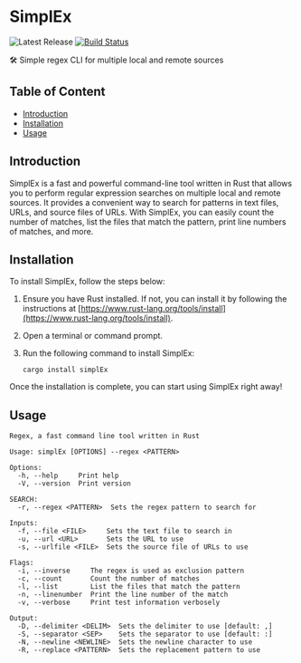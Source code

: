 # SimplEx <!-- omit from toc -->

![Latest Release](https://img.shields.io/github/v/release/larsal007/simplex)
[![Build Status](https://travis-ci.com/larsal007/simplEx.svg?branch=master)](https://travis-ci.com/larsal007/simplex)

:hammer_and_wrench: Simple regex CLI for multiple local and remote sources

## Table of Content <!-- omit from toc -->

- [Introduction](#introduction)
- [Installation](#installation)
- [Usage](#usage)

## Introduction

SimplEx is a fast and powerful command-line tool written in Rust that allows you to perform regular expression searches on multiple local and remote sources. It provides a convenient way to search for patterns in text files, URLs, and source files of URLs. With SimplEx, you can easily count the number of matches, list the files that match the pattern, print line numbers of matches, and more.

## Installation

To install SimplEx, follow the steps below:

1. Ensure you have Rust installed. If not, you can install it by following the instructions at [https://www.rust-lang.org/tools/install](https://www.rust-lang.org/tools/install).

2. Open a terminal or command prompt.

3. Run the following command to install SimplEx:

   ```shell
   cargo install simplEx
   ```

Once the installation is complete, you can start using SimplEx right away!

## Usage

```shell
Regex, a fast command line tool written in Rust

Usage: simplEx [OPTIONS] --regex <PATTERN>

Options:
  -h, --help     Print help
  -V, --version  Print version

SEARCH:
  -r, --regex <PATTERN>  Sets the regex pattern to search for

Inputs:
  -f, --file <FILE>     Sets the text file to search in
  -u, --url <URL>       Sets the URL to use
  -s, --urlfile <FILE>  Sets the source file of URLs to use

Flags:
  -i, --inverse     The regex is used as exclusion pattern
  -c, --count       Count the number of matches
  -l, --list        List the files that match the pattern
  -n, --linenumber  Print the line number of the match
  -v, --verbose     Print test information verbosely

Output:
  -D, --delimiter <DELIM>  Sets the delimiter to use [default: ,]
  -S, --separator <SEP>    Sets the separator to use [default: :]
  -N, --newline <NEWLINE>  Sets the newline character to use
  -R, --replace <PATTERN>  Sets the replacement pattern to use
```
